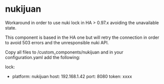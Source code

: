 # nukijuan

Workaround in order to use nuki lock in HA > 0.97.x avoiding the unavailable state.

This component is based in the HA one but will retry the connection in order to avoid 503 errors and the unresponsible nuki API.

Copy all files to /custom_components/nukijuan and in your configuration.yaml add the following:

lock:
  - platform: nukijuan
    host: 192.168.1.42
    port: 8080
    token: xxxx


